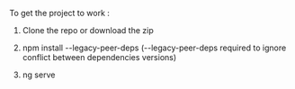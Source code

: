 To get the project to work :

1. Clone the repo or download the zip
  
3. npm install --legacy-peer-deps (--legacy-peer-deps required to ignore conflict between dependencies versions)

5. ng serve
